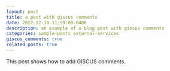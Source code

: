 ```yaml
---
layout: post
title: a post with giscus comments
date: 2022-12-10 11:59:00-0400
description: an example of a blog post with giscus comments
categories: sample-posts external-services
giscus_comments: true
related_posts: true
---
```

This post shows how to add GISCUS comments.
